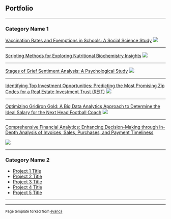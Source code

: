 ## Portfolio

---

### Category Name 1 

[Vaccination Rates and Exemptions in Schools: A Social Science Study](/sample_page)
<img src="images/School_Vaccination_Rate_and_Exemptions_merged_image.jpg?raw=true"/>

---
[Scripting Methods for Exploring Nutritional Biochemistry Insights](/pdf/sample_presentation.pdf)
<img src="images/bio_chem_merged_image.jpg?raw=true"/>

---
[Stages of Grief Sentiment Analysis: A Psychological Study](http://example.com/)
<img src="images/text_mining_merged_image_2.jpg?raw=true"/>

---

[Identifying Top Investment Opportunities: Predicting the Most Promising Zip Codes for a Real Estate Investment Trust (REIT)](http://example.com/)
<img src="images/timeseries_merged_image.jpg?raw=true"/>


---

[Optimizing Gridiron Gold: A Big Data Analytics Approach to Determine the Ideal Salary for the Next Head Football Coach](http://example.com/)
<img src="images/dummy_thumbnail.jpg?raw=true"/>

---

[Comprehensive Financial Analytics: Enhancing Decision-Making through In-Depth Analysis of Invoices, Sales, Purchases, and Payment Timeliness](http://example.com/)

<img src="images/acc_merged_image.jpg?raw=true"/>

---
### Category Name 2

- [Project 1 Title](http://example.com/)
- [Project 2 Title](http://example.com/)
- [Project 3 Title](http://example.com/)
- [Project 4 Title](http://example.com/)
- [Project 5 Title](http://example.com/)

---




---
<p style="font-size:11px">Page template forked from <a href="https://github.com/evanca/quick-portfolio">evanca</a></p>
<!-- Remove above link if you don't want to attibute -->
